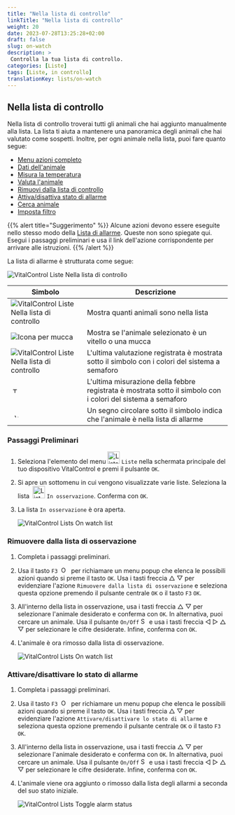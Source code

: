 ```yaml
---
title: "Nella lista di controllo"
linkTitle: "Nella lista di controllo"
weight: 20
date: 2023-07-28T13:25:28+02:00
draft: false
slug: on-watch
description: >
 Controlla la tua lista di controllo.
categories: [Liste]
tags: [Liste, in controllo]
translationKey: lists/on-watch
---
```

## Nella lista di controllo

Nella lista di controllo troverai tutti gli animali che hai aggiunto manualmente alla lista. La lista ti aiuta a mantenere una panoramica degli animali che hai valutato come sospetti. Inoltre, per ogni animale nella lista, puoi fare quanto segue:

- [Menu azioni completo](../alarm/#full-action-menu)
- [Dati dell'animale](../alarm/#animal-data)
- [Misura la temperatura](../alarm/#take-temperature)
- [Valuta l'animale](../alarm/#rate-animal)
- [Rimuovi dalla lista di controllo](#remove-from-watch-list)
- [Attiva/disattiva stato di allarme](#toggle-alarm-status)
- [Cerca animale](../alarm/#search-animal)
- [Imposta filtro](../alarm/#set-filter)

{{% alert title="Suggerimento" %}}
Alcune azioni devono essere eseguite nello stesso modo della [Lista di allarme](../alarm). Queste non sono spiegate qui. Esegui i passaggi preliminari e usa il link dell'azione corrispondente per arrivare alle istruzioni.
{{% /alert %}}

La lista di allarme è strutturata come segue:

   ![VitalControl Liste Nella lista di controllo](../images/onwatchstructure.png "Struttura della lista di controllo")

|Simbolo   | Descrizione
|---------|-----
| ![VitalControl Liste Nella lista di controllo](../images/kopf.png "Contatore dimensione mandria") | Mostra quanti animali sono nella lista
| ![Icona per mucca](../images/kopf2.png "Testa di mucca") | Mostra se l'animale selezionato è un vitello o una mucca
| ![VitalControl Liste Nella lista di controllo](../images/auge.png "Valutazione") | L'ultima valutazione registrata è mostrata sotto il simbolo con i colori del sistema a semaforo
| &nbsp;<img src="/icons/actions/temperature.svg" width="12" align="bottom" alt="Temperatura corporea" title="Temperatura corporea" /> | L'ultima misurazione della febbre registrata è mostrata sotto il simbolo con i colori del sistema a semaforo
| &nbsp;&nbsp;<img src="/icons/header/alarm.svg" width="8" align="bottom" alt="Visualizza animale in allarme" title="Animale in allarme" /> | Un segno circolare sotto il simbolo indica che l'animale è nella lista di allarme

### Passaggi Preliminari

1. Seleziona l'elemento del menu <img src="/icons/main/lists.svg" width="28" align="bottom" alt="Lists" /> `Liste` nella schermata principale del tuo dispositivo VitalControl e premi il pulsante `OK`.

2. Si apre un sottomenu in cui vengono visualizzate varie liste. Seleziona la lista &nbsp;<img src="/icons/lists/onwatch.svg" width="28" align="bottom" alt="List 'On watch'" /> `In osservazione`. Conferma con `OK`.

3. La lista `In osservazione` è ora aperta.

   ![VitalControl Lists On watch list](../images/firststeps2.png "Preliminary Steps")

### Rimuovere dalla lista di osservazione

1. Completa i passaggi preliminari.

2. Usa il tasto `F3` &nbsp;<img src="/icons/footer/open-popup.svg" width="15" align="bottom" alt="Open popup" />&nbsp; per richiamare un menu popup che elenca le possibili azioni quando si preme il tasto `OK`. Usa i tasti freccia △ ▽ per evidenziare l'azione `Rimuovere dalla lista di osservazione` e seleziona questa opzione premendo il pulsante centrale `OK` o il tasto `F3` `OK`.

3. All'interno della lista in osservazione, usa i tasti freccia △ ▽ per selezionare l'animale desiderato e conferma con `OK`. In alternativa, puoi cercare un animale. Usa il pulsante `On/Off` <img src="/icons/footer/search.svg" width="15" align="bottom" alt="Search" /> e usa i tasti freccia ◁ ▷ △ ▽ per selezionare le cifre desiderate. Infine, conferma con `OK`.

4. L'animale è ora rimosso dalla lista di osservazione.

   ![VitalControl Lists On watch list](../images/remove.png "Remove from watch list")

### Attivare/disattivare lo stato di allarme

1. Completa i passaggi preliminari.

2. Usa il tasto `F3` &nbsp;<img src="/icons/footer/open-popup.svg" width="15" align="bottom" alt="Open popup" />&nbsp; per richiamare un menu popup che elenca le possibili azioni quando si preme il tasto `OK`. Usa i tasti freccia △ ▽ per evidenziare l'azione `Attivare/disattivare lo stato di allarme` e seleziona questa opzione premendo il pulsante centrale `OK` o il tasto `F3` `OK`.

3. All'interno della lista in osservazione, usa i tasti freccia △ ▽ per selezionare l'animale desiderato e conferma con `OK`. In alternativa, puoi cercare un animale. Usa il pulsante `On/Off` <img src="/icons/footer/search.svg" width="15" align="bottom" alt="Search" /> e usa i tasti freccia ◁ ▷ △ ▽ per selezionare le cifre desiderate. Infine, conferma con `OK`.


4. L'animale viene ora aggiunto o rimosso dalla lista degli allarmi a seconda del suo stato iniziale.

   ![VitalControl Lists Toggle alarm status](../images/alarmstatus.png "Toggle alarm status")
